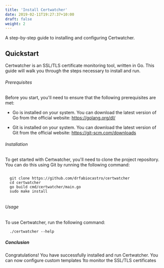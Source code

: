 ```yaml
---
title: 'Install Certwatcher'
date: 2019-02-11T19:27:37+10:00
draft: false
weight: 2
---
```


A step-by-step guide to installing and configuring Certwatcher.

<!--more-->

## Quickstart

Certwatcher is an SSL/TLS certificate monitoring tool, written in Go. This guide will walk you through the steps necessary to install and run.

###### Prerequisites
Before you start, you'll need to ensure that the following prerequisites are met:

- Go is installed on your system. You can download the latest version of Go from the official website: https://golang.org/dl/

- Git is installed on your system. You can download the latest version of Git from the official website: https://git-scm.com/downloads

###### Installation

To get started with Certwatcher, you'll need to clone the project repository. You can do this using Git by running the following command:

```

  git clone https://github.com/drfabiocastro/certwatcher
  cd certwatcher
  go build cmd/certwatcher/main.go
  sudo make install


```

###### Usage

To use Certwatcher, run the following command:

``` 
  ./certwatcher --help
```

##### Conclusion
Congratulations! You have successfully installed and run Certwatcher. You can now configure custom templates 1to monitor the SSL/TLS certificates
